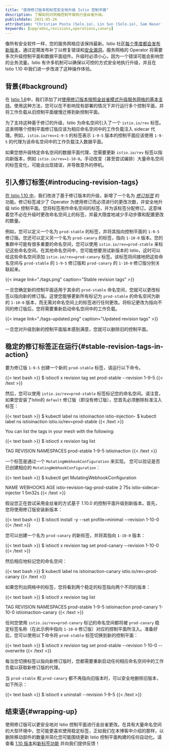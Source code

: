 ```yaml
---
title: "使用修订版本和标签安全地升级 Istio 控制平面"
description: 了解如何对网格控制平面执行金丝雀升级。
publishdate: 2021-05-26
attribution: "Christian Posta (Solo.io), Lin Sun (Solo.io), Sam Naser (Google)"
keywords: [upgrades,revisions,operations,canary]
---
```


像所有安全软件一样，您的服务网格应该保持最新。Istio 社区[每个季度都会发布新版本](/zh/docs/releases/supported-releases/)，通过定期发布补丁以修复错误和[安全漏洞](/zh/blog/2021/patch-tuesdays/)。服务网格的 Operator 将需要多次升级控制平面和数据平面组件。升级时必须小心，因为一个错误可能会影响您的业务流量。Istio 有许多机制可以确保以可控的方式安全地执行升级，并且在 Istio 1.10 中我们进一步改进了这种操作体验。

## 背景{#background}

在 [Istio 1.6](/zh/news/releases/1.6.x/announcing-1.6/change-notes/)中，我们添加了对[使用修订版本按照金丝雀模式升级服务网格的基本支持](/zh/blog/2020/multiple-control-planes/)。使用这种方法，您可以在不影响现有部署的情况下并行运行多个控制平面，并将工作负载从旧控制平面缓慢迁移到新控制平面。

为了支持这种基于修订的升级，Istio 为命名空间引入了一个 `istio.io/rev` 标签。这表明哪个控制平面修订版应该为相应命名空间中的工作负载注入 sidecar 代理。例如，`istio.io/rev=1-9-5` 的标签表示 `1-9-5` 版本的控制平面应该使用 `1-9-5` 的代理为该命名空间中的工作负载注入数据平面。

如果您想升级特定命名空间的数据平面代理，您需要更新 `istio.io/rev` 标签以指向新版本，例如 `istio.io/rev=1-10-0`。手动改变（甚至尝试编排）大量命名空间的标签变化，可能会出现错误，并导致意外的停机。

## 引入修订标签{#introducing-revision-tags}

[在 Istio 1.10 中](/zh/news/releases/1.10.x/announcing-1.10/)，我们改进了基于修订版本的升级，新增了一个名为 _[修订标签](/zh/docs/setup/upgrade/canary/#stable-revision-labels-experimental)_ 的功能。修订标签减少了 Operator 为使用修订而必须进行的更改次数，并安全地升级 Istio 控制平面。您将标签用作命名空间的标签，并为该标签分配修订。这意味着您不必在升级时更改命名空间上的标签，并最大限度地减少手动步骤和配置更改的数量。

例如，您可以定义一个名为 `prod-stable` 的标签，并将其指向控制平面的 `1-9-5` 修订版。您还可以定义另一个名为 `prod-canary` 的标签，指向 `1-10-0` 版本。您的集群中可能有很多重要的命名空间，您可以使用 `istio.io/rev=prod-stable` 来标记这些命名空间。在其他命名空间中，您可能想要测试新版本的 Istio，这时可以给这些命名空间添加 `istio.io/rev=prod-canary` 标签。该标签将间接地把这些命名空间与 `prod-stable` 的 `1-9-5` 修订版和 `prod-canary` 的 `1-10-0` 修订版分别关联起来。

{{< image link="./tags.png" caption="Stable revision tags" >}}

一旦您确定新的控制平面适用于其余的 `prod-stable` 命名空间，您就可以更改标签以指向新的修订版。这使您能够更新所有标记为 `prod-stable` 的命名空间为新的 `1-10-0` 版本，而无需对命名空间上的标签进行任何更改。将标记更改为指向不同的修订版后，您将需要重新启动命名空间中的工作负载。

{{< image link="./tags-updated.png" caption="Updated revision tags" >}}

一旦您对升级到新的控制平面版本感到满意，您就可以删除旧的控制平面。

## 稳定的修订标签正在运行{#stable-revision-tags-in-action}

要为修订版 `1-9-5` 创建一个新的 `prod-stable` 标签，请运行以下命令。

{{< text bash >}}
$ istioctl x revision tag set prod-stable --revision 1-9-5
{{< /text >}}

然后，您可以使用 `istio.io/rev=prod-stable` 标签标记您的命名空间。请注意，如果您安装了Istio的 `default` 修订版（即没有修订版），您首先必须删除标准注入标签：

{{< text bash >}}
$ kubectl label ns istioinaction istio-injection-
$ kubectl label ns istioinaction istio.io/rev=prod-stable
{{< /text >}}

You can list the tags in your mesh with the following:

{{< text bash >}}
$ istioctl x revision tag list

TAG         REVISION NAMESPACES
prod-stable 1-9-5    istioinaction
{{< /text >}}

一个标签是通过一个 `MutatingWebhookConfiguration` 来实现。 您可以验证是否已创建相应的 `MutatingWebhookConfiguration`：

{{< text bash >}}
$ kubectl get MutatingWebhookConfiguration

NAME                             WEBHOOKS   AGE
istio-revision-tag-prod-stable   2          75s
istio-sidecar-injector           1          5m32s
{{< /text >}}

假设您正在尝试采用金丝雀的方式基于 1.10.0 的控制平面升级到新版本。首先，您将使用修订版安装新版本：

{{< text bash >}}
$ istioctl install -y --set profile=minimal --revision 1-10-0
{{< /text >}}

您可以创建一个名为 `prod-canary` 的新标签，并将其指向 `1-10-0` 版本：

{{< text bash >}}
$ istioctl x revision tag set prod-canary --revision 1-10-0
{{< /text >}}

然后相应地标记您的命名空间：

{{< text bash >}}
$ kubectl label ns istioinaction-canary istio.io/rev=prod-canary
{{< /text >}}

如果您列出网格中的标签，您将看到两个稳定的标签指向两个不同的版本：

{{< text bash >}}
$ istioctl x revision tag list

TAG         REVISION NAMESPACES
prod-stable 1-9-5    istioinaction
prod-canary 1-10-0   istioinaction-canary
{{< /text >}}

任何您使用 `istio.io/rev=prod-canary` 标记的命名空间都将被 `prod-canary` 稳定标签名称（在此示例中指向 `1-10-0` 修订版）对应的控制平面所注入。准备好后，您可以使用以下命令将 `prod-stable` 标签切换到新的控制平面：

{{< text bash >}}
$ istioctl x revision tag set prod-stable --revision 1-10-0 --overwrite
{{< /text >}}

每当您切换标签以指向新修订版时，您都需要重新启动任何相应命名空间中的工作负载以获取新修订版的代理。

当 `prod-stable` 和 `prod-canary` 都不再指向旧版本时，可以安全地删除旧版本，如下所示：

{{< text bash >}}
$ istioctl x uninstall --revision 1-9-5
{{< /text >}}

## 结束语{#wrapping-up}

使用修订版可以更安全地对 Istio 控制平面进行金丝雀更改。在具有大量命名空间的大型环境中，您可能更喜欢使用稳定标签，正如我们在本博客中介绍的那样，以删除移动部件的数量并简化您可能围绕更新 Istio 控制平面构建的任何自动化。请查看 [1.10 版本](/zh/news/releases/1.10.x/announcing-1.10/)和[新标签功能](/zh/docs/setup/upgrade/canary/#stable-revision-labels-experimental) 并向我们提供反馈！
